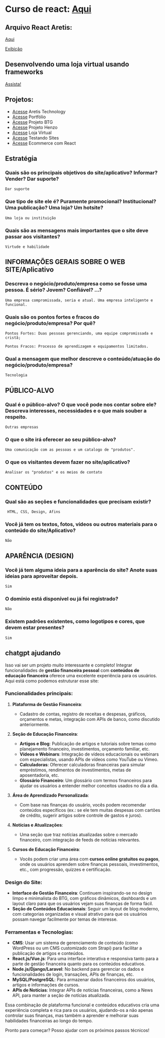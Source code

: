 # Curso de react: [Aqui](https://youtu.be/hd2B7XQAFls)

## Arquivo React Aretis:

[Aqui](https://github.com/mathzinxss/Aretis/tree/main/reactAretis)

[Exibição](https://mathzinxss.github.io/Aretis/reactAretis)

## **Desenvolvendo uma loja virtual usando frameworks**
[Assista!](https://youtu.be/K8sh4xOZ42M?si=7HoSgx1mAbk7rHfH)

## Projetos:

- [Acesse](https://mathzinxss.github.io/Aretis/Aretis%20Technology/) Aretis Technology
- [Acesse](https://mathzinxss.github.io/Aretis/Portfólio/) Portfólio
- [Acesse](https://mathzinxss.github.io/Aretis/Projeto%20BTG/test) Projeto BTG
- [Acesse](https://mathzinxss.github.io/Aretis/Projeto%20Henzo/) Projeto Henzo
- [Acesse](https://mathzinxss.github.io/Aretis/loja%20virtual/) Loja Virtual
- [Acesse](https://mathzinxss.github.io/Aretis/testandoSites/) Testando Sites
- [Acesse](https://youtu.be/_4CPp670fK4) Ecommerce com React

## Estratégia

### Quais são os principais objetivos do site/aplicativo? Informar? Vender? Dar suporte?

    Dar suporte

### Que tipo de site ele é? Puramente promocional? Institucional? Uma publicação? Uma loja? Um hotsite?

    Uma loja ou instituição

### Quais são as mensagens mais importantes que o site deve passar aos visitantes? 

    Virtude e habilidade
 
## INFORMAÇÕES GERAIS SOBRE O WEB SITE/Aplicativo 

### Descreva o negócio/produto/empresa como se fosse uma pessoa. É sério? Jovem? Confiável? ...?

    Uma empresa compromissada, seria e atual. Uma empresa inteligente e funcional.

### Quais são os pontos fortes e fracos do negócio/produto/empresa? Por quê?

    Pontos Fortes: Duas pessoas gerenciando, uma equipe compromissada e cristã;
   
    Pontos Fracos: Processo de aprendizagem e equipamentos limitados.

### Qual a mensagem que melhor descreve o conteúdo/atuação do negócio/produto/empresa?

    Tecnologia 
 
## PÚBLICO-ALVO

### Qual é o público-alvo? O que você pode nos contar sobre ele? Descreva interesses, necessidades e o que mais souber a respeito.

    Outras empresas
 
### O que o site irá oferecer ao seu público-alvo?

    Uma comunicação com as pessoas e um catalogo de "produtos".

### O que os visitantes devem fazer no site/aplicativo?

    Analisar os "produtos" e os meios de contato

## CONTEÚDO 

 ### Qual são as seções e funcionalidades que precisam existir?

     HTML, CSS, Design, Afins
 
### Você já tem os textos, fotos, vídeos ou outros materiais para o conteúdo do site/Aplicativo?

    Não
 
## APARÊNCIA (DESIGN)

### Você já tem alguma ideia para a aparência do site? Anote suas ideias para aproveitar depois.

    Sim

### O domínio está disponível ou já foi registrado? 

    Não

### Existem padrões existentes, como logotipos e cores, que devem estar presentes?

    Sim
 
## chatgpt ajudando

Isso vai ser um projeto muito interessante e completo! Integrar funcionalidades de **gestão financeira pessoal** com **conteúdos de educação financeira** oferece uma excelente experiência para os usuários. Aqui está como podemos estruturar esse site:

### Funcionalidades principais:

1. **Plataforma de Gestão Financeira**:
   - Cadastro de contas, registro de receitas e despesas, gráficos, orçamentos e metas, integração com APIs de banco, como discutido anteriormente.

2. **Seção de Educação Financeira**:
   - **Artigos e Blog**: Publicação de artigos e tutoriais sobre temas como planejamento financeiro, investimentos, orçamento familiar, etc.
   - **Vídeos e Webinars**: Integração de vídeos educacionais ou webinars com especialistas, usando APIs de vídeos como YouTube ou Vimeo.
   - **Calculadoras**: Oferecer calculadoras financeiras para simular empréstimos, rendimentos de investimentos, metas de aposentadoria, etc.
   - **Glossário Financeiro**: Um glossário com termos financeiros para ajudar os usuários a entender melhor conceitos usados no dia a dia.

3. **Área de Aprendizado Personalizada**:
   - Com base nas finanças do usuário, vocês podem recomendar conteúdos específicos (ex.: se ele tem muitas despesas com cartões de crédito, sugerir artigos sobre controle de gastos e juros).
   
4. **Notícias e Atualizações**:
   - Uma seção que traz notícias atualizadas sobre o mercado financeiro, com integração de feeds de notícias relevantes.

5. **Cursos de Educação Financeira**:
   - Vocês podem criar uma área com **cursos online gratuitos ou pagos**, onde os usuários aprendem sobre finanças pessoais, investimentos, etc., com progressão, quizzes e certificação.

### Design do Site:
- **Interface de Gestão Financeira**: Continuem inspirando-se no design limpo e minimalista do BTG, com gráficos dinâmicos, dashboards e um layout claro para que os usuários vejam suas finanças de forma fácil.
- **Seção de Conteúdos Educacionais**: Seguir um layout de blog moderno, com categorias organizadas e visual atrativo para que os usuários possam navegar facilmente por temas de interesse.

### Ferramentas e Tecnologias:
- **CMS**: Usar um sistema de gerenciamento de conteúdo (como WordPress ou um CMS customizado com Strapi) para facilitar a publicação de artigos e conteúdos.
- **React.js/Vue.js**: Para uma interface interativa e responsiva tanto para a parte de gestão financeira quanto para os conteúdos educativos.
- **Node.js/Django/Laravel**: No backend para gerenciar os dados e funcionalidades de login, transações, APIs de finanças, etc.
- **MySQL/PostgreSQL**: Para armazenar dados financeiros dos usuários, artigos e informações de cursos.
- **APIs de Notícias**: Integrar APIs de notícias financeiras, como a News API, para manter a seção de notícias atualizada.

Essa combinação de plataforma funcional e conteúdos educativos cria uma experiência completa e rica para os usuários, ajudando-os a não apenas controlar suas finanças, mas também a aprender e melhorar suas habilidades financeiras ao longo do tempo.

Pronto para começar? Posso ajudar com os próximos passos técnicos!

